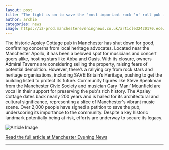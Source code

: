 ```yaml
---
layout: post
title: "The fight is on to save the 'most important rock 'n' roll pub in Britain'"
author: archie
categories: news
image: https://i2-prod.manchestereveningnews.co.uk/article32420170.ece/ALTERNATES/s1200/2_The-Aspley-Cottage-Inn.jpg
---
```

The historic Apsley Cottage pub in Manchester has shut down for good, confirming concerns from local heritage advocates. Located near the Manchester Apollo, it has been a beloved spot for musicians and concert goers alike, hosting stars like Abba and Oasis. With its closure, owners Admiral Taverns are considering selling the property, raising fears of potential demolition. However, there’s a rallying cry from rock stars and heritage organisations, including SAVE Britain’s Heritage, pushing to get the building listed to protect its future. Community figures like Steve Speakman from the Manchester Civic Society and musician Gary ‘Mani’ Mounfield are vocal in their support for preserving the pub's rich history. The Apsley Cottage dates back nearly 200 years and is hailed for its architectural and cultural significance, representing a slice of Manchester's vibrant music scene. Over 2,000 people have signed a petition to save the pub, underscoring its importance to the community. Despite a key historic landmark potentially being at risk, efforts are underway to secure its legacy.

![Article Image](https://i2-prod.manchestereveningnews.co.uk/article32420170.ece/ALTERNATES/s1200/2_The-Aspley-Cottage-Inn.jpg)

[Read the full article at Manchester Evening News](https://www.manchestereveningnews.co.uk/news/greater-manchester-news/fight-save-most-important-rock-32390215)

---
